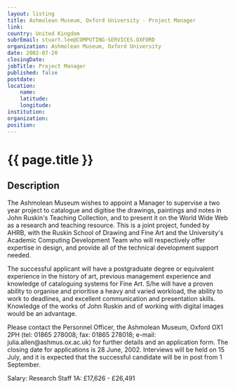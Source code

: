 ```yaml
---
layout: listing
title: Ashmolean Museum, Oxford University - Project Manager
link:
country: United Kingdom
subrEmail: stuart.lee@COMPUTING-SERVICES.OXFORD
organization: Ashmolean Museum, Oxford University 
date: 2002-07-20
closingDate: 
jobTitle: Project Manager
published: false
postdate:
location:
	name: 
	latitude: 
	longitude: 
institution: 
organization: 
position: 
--- 
```



# {{ page.title }}

## Description


<p>The Ashmolean Museum wishes to appoint a Manager to supervise  a two year project to catalogue and digitise the drawings, paintings and notes in John Ruskin's Teaching Collection, and to present it on the World Wide Web as a research and teaching resource. This is a joint project, funded by AHRB, with the Ruskin School of Drawing and Fine Art and the University's Academic Computing Development Team who will respectively offer expertise in design, and provide all of the technical development support needed.</p>

<p>The successful applicant will have a postgraduate degree or equivalent experience in the history of art, previous management experience and knowledge of cataloguing systems for Fine Art. S/he will have a proven ability to organise and prioritise a heavy and varied workload, the ability to work to deadlines, and excellent communication and presentation skills. Knowledge of the works of John Ruskin and of working with digital images would be an advantage.</p>

<p>Please contact the Personnel Officer, the Ashmolean Museum, Oxford OX1 2PH (tel: 01865 278008; fax: 01865 278018; e-mail: julia.allen@ashmus.ox.ac.uk) for further details and an application form. The closing date for applications is 28 June, 2002. Interviews will be held on 15 July, and it is expected that the successful candidate will be in post from 1 September.</p>

<p>Salary: Research Staff 1A: £17,626 - £26,491</p>
